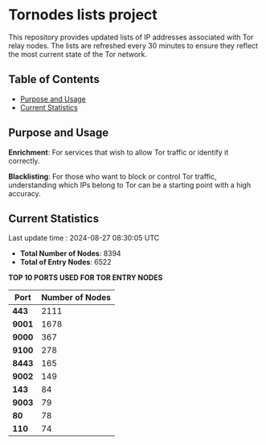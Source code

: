 # Tornodes lists project

This repository provides updated lists of IP addresses associated with Tor relay nodes. The lists are refreshed every 30 minutes to ensure they reflect the most current state of the Tor network.

## Table of Contents

- [Purpose and Usage](#purpose-and-usage)
- [Current Statistics](#current-statistics)


## Purpose and Usage

**Enrichment**: For services that wish to allow Tor traffic or identify it correctly.

**Blacklisting**: For those who want to block or control Tor traffic, understanding which IPs belong to Tor can be a starting point with a high accuracy.

## Current Statistics

Last update time : 2024-08-27 08:30:05 UTC

- **Total Number of Nodes**: 8394
- **Total of Entry Nodes**: 6522

**TOP 10 PORTS USED FOR TOR ENTRY NODES**

| **Port** | **Number of Nodes** |
|------|-----------------|
| **443**   | 2111  |
| **9001**   | 1678  |
| **9000**   | 367  |
| **9100**   | 278  |
| **8443**   | 165  |
| **9002**   | 149  |
| **143**   | 84  |
| **9003**   | 79  |
| **80**   | 78  |
| **110**   | 74  |

